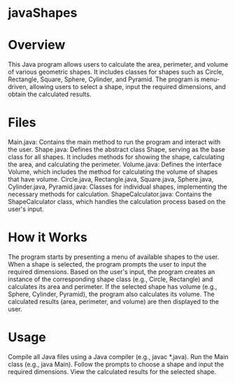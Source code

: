 # javaShapes
# Overview
This Java program allows users to calculate the area, perimeter, and volume of various geometric shapes. It includes classes for shapes such as Circle, Rectangle, Square, Sphere, Cylinder, and Pyramid. The program is menu-driven, allowing users to select a shape, input the required dimensions, and obtain the calculated results.

# Files
Main.java: Contains the main method to run the program and interact with the user.
Shape.java: Defines the abstract class Shape, serving as the base class for all shapes. It includes methods for showing the shape, calculating the area, and calculating the perimeter.
Volume.java: Defines the interface Volume, which includes the method for calculating the volume of shapes that have volume.
Circle.java, Rectangle.java, Square.java, Sphere.java, Cylinder.java, Pyramid.java: Classes for individual shapes, implementing the necessary methods for calculation.
ShapeCalculator.java: Contains the ShapeCalculator class, which handles the calculation process based on the user's input.
# How it Works
The program starts by presenting a menu of available shapes to the user.
When a shape is selected, the program prompts the user to input the required dimensions.
Based on the user's input, the program creates an instance of the corresponding shape class (e.g., Circle, Rectangle) and calculates its area and perimeter.
If the selected shape has volume (e.g., Sphere, Cylinder, Pyramid), the program also calculates its volume.
The calculated results (area, perimeter, and volume) are then displayed to the user.
# Usage
Compile all Java files using a Java compiler (e.g., javac *.java).
Run the Main class (e.g., java Main).
Follow the prompts to choose a shape and input the required dimensions.
View the calculated results for the selected shape.
